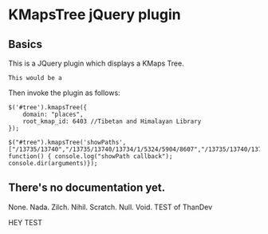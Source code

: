 # KMapsTree jQuery plugin

## Basics

This is a JQuery plugin which displays a KMaps Tree.

```
This would be a 
```

Then invoke the plugin as follows:

```
$('#tree').kmapsTree({
    domain: "places",
    root_kmap_id: 6403 //Tibetan and Himalayan Library
});

$("#tree").kmapsTree('showPaths',["/13735/13740","/13735/13740/13734/1/5324/5904/8607","/13735/13740/13734/427/5421/5550/20700","/735/13740/13734/427/5421/5550/20700"], function() { console.log("showPath callback"); console.dir(arguments)});

```

## There's no documentation yet.

None.  Nada.  Zilch.  Nihil.  Scratch.  Null.  Void. TEST of ThanDev

HEY TEST